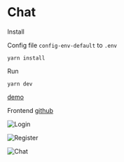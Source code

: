 # Chat

Install

Config file `config-env-default` to `.env`

 ```
 yarn install
 ```

 Run

 ```
 yarn dev
 ```

 [demo](https://puchat.herokuapp.com/)

 Frontend
 [github](https://github.com/dAn1L0/chat-frontend)

![Login](https://live.staticflickr.com/65535/52219394100_080644dc54_z.jpg "Login")

![Register](https://live.staticflickr.com/65535/52217903547_c9b2c777ee_z.jpg "Register")

![Chat](https://live.staticflickr.com/65535/52218912946_1318c15e6a_c.jpg "Chat")
